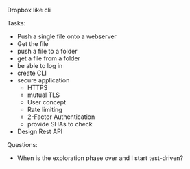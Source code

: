 Dropbox like cli

Tasks:
* Push a single file onto a webserver
* Get the file
* push a file to a folder
* get a file from a folder
* be able to log in
* create CLI
* secure application
  * HTTPS
  * mutual TLS
  * User concept
  * Rate limiting
  * 2-Factor Authentication
  * provide SHAs to check
* Design Rest API

Questions:
* When is the exploration phase over and I start test-driven?
